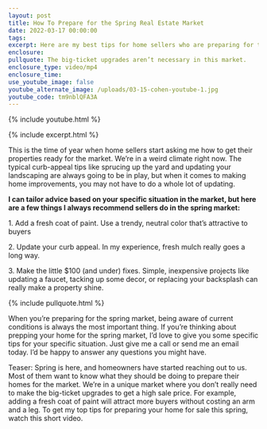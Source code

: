 ```yaml
---
layout: post
title: How To Prepare for the Spring Real Estate Market
date: 2022-03-17 00:00:00
tags:
excerpt: Here are my best tips for home sellers who are preparing for the market.
enclosure:
pullquote: The big-ticket upgrades aren’t necessary in this market.
enclosure_type: video/mp4
enclosure_time:
use_youtube_image: false
youtube_alternate_image: /uploads/03-15-cohen-youtube-1.jpg
youtube_code: tm9nblQFA3A
---
```

{% include youtube.html %}

{% include excerpt.html %}

This is the time of year when home sellers start asking me how to get their properties ready for the market. We’re in a weird climate right now. The typical curb-appeal tips like sprucing up the yard and updating your landscaping are always going to be in play, but when it comes to making home improvements, you may not have to do a whole lot of updating.

**I can tailor advice based on your specific situation in the market, but here are a few things I always recommend sellers do in the spring market:**

1\. Add a fresh coat of paint. Use a trendy, neutral color that’s attractive to buyers

2\. Update your curb appeal. In my experience, fresh mulch really goes a long way.

3\. Make the little $100 (and under) fixes. Simple, inexpensive projects like updating a faucet, tacking up some decor, or replacing your backsplash can really make a property shine.

{% include pullquote.html %}

When you’re preparing for the spring market, being aware of current conditions is always the most important thing. If you’re thinking about prepping your home for the spring market, I’d love to give you some specific tips for your specific situation. Just give me a call or send me an email today. I’d be happy to answer any questions you might have.

Teaser: Spring is here, and homeowners have started reaching out to us. Most of them want to know what they should be doing to prepare their homes for the market. We’re in a unique market where you don’t really need to make the big-ticket upgrades to get a high sale price. For example, adding a fresh coat of paint will attract more buyers without costing an arm and a leg. To get my top tips for preparing your home for sale this spring, watch this short video.
